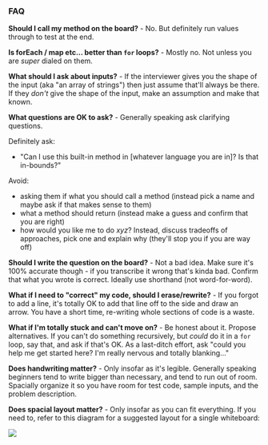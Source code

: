 ### FAQ

**Should I call my method on the board?** - No.  But definitely run values through to test at the end.

**Is forEach / map etc... better than `for` loops?** - Mostly no.  Not unless you are _super_ dialed on them.

**What should I ask about inputs?** - If the interviewer gives you the shape of the input (aka "an array of strings") then just assume that'll always be there.  If they _don't_ give the shape of the input, make an assumption and make that known.

**What questions are OK to ask?** - Generally speaking ask clarifying questions.

Definitely ask:

- "Can I use this built-in method in [whatever language you are in]?  Is that in-bounds?"

Avoid:

- asking them if what you should call a method (instead pick a name and maybe ask if that makes sense to them)
- what a method should return (instead make a guess and confirm that you are right)
- how would you like me to do _xyz_?  Instead, discuss tradeoffs of approaches, pick one and explain why (they'll stop you if you are way off)

**Should I write the question on the board?** - Not a bad idea.  Make sure it's 100% accurate though - if you transcribe it wrong that's kinda bad.  Confirm that what you wrote is correct.  Ideally use shorthand (not word-for-word).

**What if I need to "correct" my code, should I erase/rewrite?** - If you forgot to add a line, it's totally OK to add that line off to the side and draw an arrow.  You have a short time, re-writing whole sections of code is a waste.

**What if I'm totally stuck and can't move on?** - Be honest about it.  Propose alternatives.  If you can't do something recursively, but _could_ do it in a `for` loop, say that, and ask if that's OK.  As a last-ditch effort, ask "could you help me get started here?  I'm really nervous and totally blanking..."

**Does handwriting matter?** - Only insofar as it's legible.  Generally speaking beginners tend to write bigger than necessary, and tend to run out of room.  Spacially organize it so you have room for test code, sample inputs, and the problem description.

**Does spacial layout matter?** - Only insofar as you can fit everything.  If you need to, refer to this diagram for a suggested layout for a single whiteboard:

![](https://students-gschool-production.s3.amazonaws.com/uploads/asset/file/195/Sample_Whiteboard_Layout.png)
